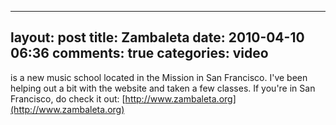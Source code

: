 
---
layout: post
title: Zambaleta
date: 2010-04-10 06:36
comments: true
categories: video
---

is a new music school located in the Mission in San Francisco.  I've been helping out a bit with the website and taken a few classes.  If you're in San Francisco, do check it out: [http://www.zambaleta.org](http://www.zambaleta.org)

<object width="600" height="364"><param name="movie" value="http://www.youtube.com/v/XpSNZzBWGvE&hl=en_US&fs=1&rel=0"></param><param name="allowFullScreen" value="true"></param><param name="allowscriptaccess" value="always"></param><embed src="http://www.youtube.com/v/XpSNZzBWGvE&hl=en_US&fs=1&rel=0" type="application/x-shockwave-flash" allowscriptaccess="always" allowfullscreen="true" width="600" height="364"></embed></object>


